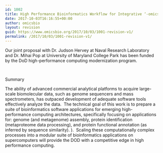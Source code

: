 ```yaml
---
id: 1002
title: High Performance Bioinformatics Workflow for Integrative ‘-omics’ Data Analytics
date: 2017-10-03T16:16:55+00:00
author: omicsbio
layout: revision
guid: https://www.omicsbio.org/2017/10/03/1001-revision-v1/
permalink: /2017/10/03/1001-revision-v1/
---
```

Our joint proposal with Dr. Judson Hervey at Naval Research Laboratory and Dr. Mihai Pop at University of Maryland College Park has been funded by the DoD high-performance computing modernization program.

&nbsp;

Summary

The ability of advanced commercial analytical platforms to acquire large-scale biomolecular data, such as genome sequencers and mass spectrometers, has outpaced development of adequate software tools effectively analyze the data.  The technical goal of this work is to prepare a suite of bioinformatics software applications for emerging high-performance computing architectures, specifically focusing on applications for: genome (and metagenome) assembly, protein identification (metaproteome data processing), and protein functional annotation (as inferred by sequence similarity). ).  Scaling these computationally complex processes into a modular suite of bioinformatics applications on supercomputers will provide the DOD with a competitive edge in high performance computing.